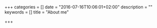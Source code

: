 +++
categories = []
date = "2016-07-16T10:06:01+02:00"
description = ""
keywords = []
title = "About me"

+++

